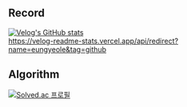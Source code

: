 ## Record
[![Velog's GitHub stats](https://velog-readme-stats.vercel.app/api?name=joohuii96)](https://github.com/eungyeole/velog-readme-stats)
</br>
https://velog-readme-stats.vercel.app/api/redirect?name=eungyeole&tag=github

## Algorithm 
[![Solved.ac 프로필](http://mazassumnida.wtf/api/v2/generate_badge?boj=doohui96)](https://solved.ac/doohui96)
<!-- <img src="http://mazandi.herokuapp.com/api?handle=doohui96&theme=warm"/>  -->

